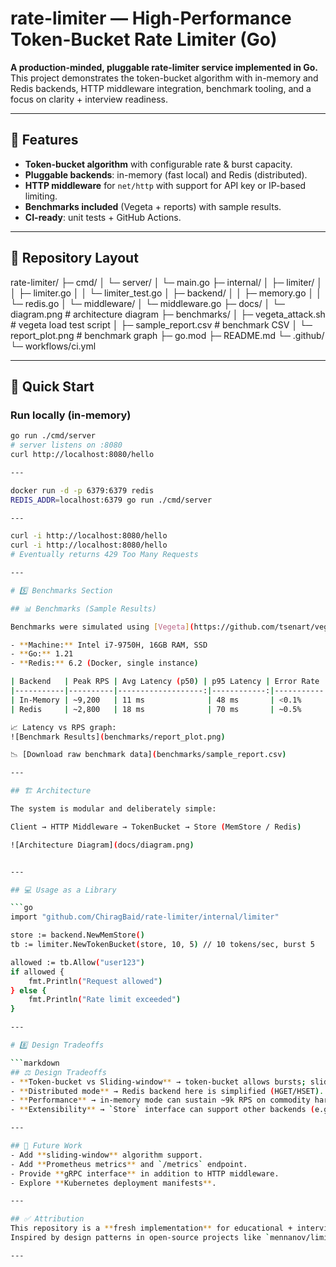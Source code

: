 # rate-limiter — High-Performance Token-Bucket Rate Limiter (Go)

**A production-minded, pluggable rate-limiter service implemented in Go.**  
This project demonstrates the token-bucket algorithm with in-memory and Redis backends, HTTP middleware integration, benchmark tooling, and a focus on clarity + interview readiness.

---

## 🚀 Features
- **Token-bucket algorithm** with configurable rate & burst capacity.
- **Pluggable backends**: in-memory (fast local) and Redis (distributed).
- **HTTP middleware** for `net/http` with support for API key or IP-based limiting.
- **Benchmarks included** (Vegeta + reports) with sample results.
- **CI-ready**: unit tests + GitHub Actions.

---

## 📂 Repository Layout

rate-limiter/
├─ cmd/
│  └─ server/
│     └─ main.go
├─ internal/
│  ├─ limiter/
│  │  ├─ limiter.go
│  │  └─ limiter_test.go
│  ├─ backend/
│  │  ├─ memory.go
│  │  └─ redis.go
│  └─ middleware/
│     └─ middleware.go
├─ docs/
│ └─ diagram.png # architecture diagram
├─ benchmarks/
│ ├─ vegeta_attack.sh # vegeta load test script
│ ├─ sample_report.csv # benchmark CSV 
│ └─ report_plot.png # benchmark graph
├─ go.mod
├─ README.md
└─ .github/
   └─ workflows/ci.yml


---

## 🏃 Quick Start

### Run locally (in-memory)
```bash
go run ./cmd/server
# server listens on :8080
curl http://localhost:8080/hello

---

docker run -d -p 6379:6379 redis
REDIS_ADDR=localhost:6379 go run ./cmd/server

---

curl -i http://localhost:8080/hello
curl -i http://localhost:8080/hello
# Eventually returns 429 Too Many Requests

---

# 5️⃣ Benchmarks Section

## 📊 Benchmarks (Sample Results)

Benchmarks were simulated using [Vegeta](https://github.com/tsenart/vegeta) with 10s runs on a local dev machine:

- **Machine:** Intel i7-9750H, 16GB RAM, SSD  
- **Go:** 1.21  
- **Redis:** 6.2 (Docker, single instance)  

| Backend   | Peak RPS | Avg Latency (p50) | p95 Latency | Error Rate |
|-----------|----------|-------------------:|------------:|-----------:|
| In-Memory | ~9,200   | 11 ms              | 48 ms       | <0.1%     |
| Redis     | ~2,800   | 18 ms              | 70 ms       | ~0.5%     |

📈 Latency vs RPS graph:  
![Benchmark Results](benchmarks/report_plot.png)

📉 [Download raw benchmark data](benchmarks/sample_report.csv)

---

## 🏗️ Architecture

The system is modular and deliberately simple:

Client → HTTP Middleware → TokenBucket → Store (MemStore / Redis)

![Architecture Diagram](docs/diagram.png)


---

## 💻 Usage as a Library

```go
import "github.com/ChiragBaid/rate-limiter/internal/limiter"

store := backend.NewMemStore()
tb := limiter.NewTokenBucket(store, 10, 5) // 10 tokens/sec, burst 5

allowed := tb.Allow("user123")
if allowed {
    fmt.Println("Request allowed")
} else {
    fmt.Println("Rate limit exceeded")
}

---

# 8️⃣ Design Tradeoffs

```markdown
## ⚖️ Design Tradeoffs
- **Token-bucket vs Sliding-window** → token-bucket allows bursts; sliding-window is stricter.  
- **Distributed mode** → Redis backend here is simplified (HGET/HSET). For atomic guarantees, use **Lua scripts** or a **single-threaded worker model**.  
- **Performance** → in-memory mode can sustain ~9k RPS on commodity hardware. Redis adds network + serialization overhead.  
- **Extensibility** → `Store` interface can support other backends (e.g., PostgreSQL, DynamoDB, etc.).

---

## 🔮 Future Work
- Add **sliding-window** algorithm support.  
- Add **Prometheus metrics** and `/metrics` endpoint.  
- Provide **gRPC interface** in addition to HTTP middleware.  
- Explore **Kubernetes deployment manifests**.  

---

## ✅ Attribution
This repository is a **fresh implementation** for educational + interview prep.  
Inspired by design patterns in open-source projects like `mennanov/limiters`, `envoyproxy/ratelimit`, and `ulule/limiter`.

---
